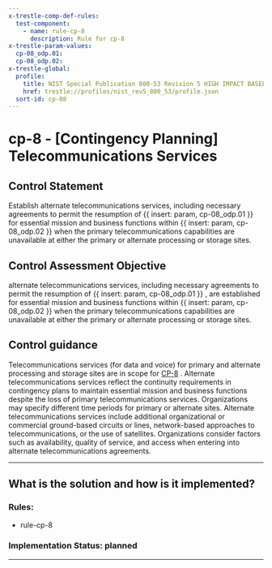 ```yaml
---
x-trestle-comp-def-rules:
  test-component:
    - name: rule-cp-8
      description: Rule for cp-8
x-trestle-param-values:
  cp-08_odp.01:
  cp-08_odp.02:
x-trestle-global:
  profile:
    title: NIST Special Publication 800-53 Revision 5 HIGH IMPACT BASELINE
    href: trestle://profiles/nist_rev5_800_53/profile.json
  sort-id: cp-08
---
```


# cp-8 - \[Contingency Planning\] Telecommunications Services

## Control Statement

Establish alternate telecommunications services, including necessary agreements to permit the resumption of {{ insert: param, cp-08_odp.01 }} for essential mission and business functions within {{ insert: param, cp-08_odp.02 }} when the primary telecommunications capabilities are unavailable at either the primary or alternate processing or storage sites.

## Control Assessment Objective

alternate telecommunications services, including necessary agreements to permit the resumption of {{ insert: param, cp-08_odp.01 }} , are established for essential mission and business functions within {{ insert: param, cp-08_odp.02 }} when the primary telecommunications capabilities are unavailable at either the primary or alternate processing or storage sites.

## Control guidance

Telecommunications services (for data and voice) for primary and alternate processing and storage sites are in scope for [CP-8](#cp-8) . Alternate telecommunications services reflect the continuity requirements in contingency plans to maintain essential mission and business functions despite the loss of primary telecommunications services. Organizations may specify different time periods for primary or alternate sites. Alternate telecommunications services include additional organizational or commercial ground-based circuits or lines, network-based approaches to telecommunications, or the use of satellites. Organizations consider factors such as availability, quality of service, and access when entering into alternate telecommunications agreements.

______________________________________________________________________

## What is the solution and how is it implemented?

<!-- For implementation status enter one of: implemented, partial, planned, alternative, not-applicable -->

<!-- Note that the list of rules under ### Rules: is read-only and changes will not be captured after assembly to JSON -->

<!-- Add control implementation description here for control: cp-8 -->

### Rules:

  - rule-cp-8

### Implementation Status: planned

______________________________________________________________________
